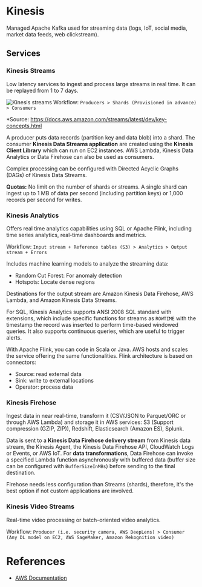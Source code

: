 # Kinesis

Managed Apache Kafka used for streaming data (logs, IoT, social media, market data feeds, web clickstream).

## Services

### Kinesis Streams 
Low latency services to ingest and process large streams in real time. It can be replayed from 1 to 7 days.

![Kinesis streams](https://docs.aws.amazon.com/streams/latest/dev/images/architecture.png)
Workflow: `Producers > Shards (Provisioned in advance) > Consumers`

*Source: https://docs.aws.amazon.com/streams/latest/dev/key-concepts.html

A producer puts data records (partition key and data blob) into a shard. The consumer **Kinesis Data Streams application** are created using the **Kinesis Client Library** which can run on EC2 instances.  AWS Lambda, Kinesis Data Analytics or Data Firehose can also be used as consumers.

Complex processing can be configured with Directed Acyclic Graphs (DAGs) of Kinesis Data Streams.

**Quotas:** No limit on the number of shards or streams. A single shard can ingest up to 1 MB of data per second (including partition keys) or 1,000 records per second for writes. 


### Kinesis Analytics

Offers real time analytics capabilities using SQL or Apache Flink, including time series analytics, real-time dashboards and metrics.

Workflow: `Input stream + Reference tables (S3) > Analytics > Output stream + Errors`

Includes machine learning models to analyze the streaming data:
- Random Cut Forest: For anomaly detection
- Hotspots: Locate dense regions

Destinations for the output stream are Amazon Kinesis Data Firehose, AWS Lambda, and Amazon Kinesis Data Streams.

For SQL, Kinesis Analytics supports ANSI 2008 SQL standard with extensions, which include specific functions for streams as `ROWTIME` with the timestamp the record was inserted to perform time-based windowed queries. It also supports continuous queries, which are useful to trigger alerts. 

With Apache Flink, you can code in Scala or Java. AWS hosts and scales the service offering the same functionalities. Flink architecture is based on connectors: 
- Source: read external data
- Sink: write to external locations
- Operator: process data


### Kinesis Firehose

Ingest data in near real-time, transform  it (CSV/JSON to Parquet/ORC or through AWS Lambda) and storage it in AWS services: S3 (Support compression (GZIP, ZIP)), Redshift, Elasticsearch (Amazon ES), Splunk.

Data is sent to a **Kinesis Data Firehose delivery stream** from Kinesis data stream, the Kinesis Agent, the Kinesis Data Firehose API, CloudWatch Logs or Events, or AWS IoT.
For **data transformations**, Data Firehose can invoke a specified Lambda function asynchronously with buffered data (buffer size can be configured with `BufferSizeInMBs`) before sending to the final destination.

Firehose needs less configuration than Streams (shards), therefore, it's the best option if not custom applications are involved.


### Kinesis Video Streams

Real-time video processing or batch-oriented video analytics.

Workflow: `Producer (i.e. security camera, AWS DeepLens) > Consumer (Any DL model on EC2, AWS SageMaker, Amazon Rekognition video)`


# References

- [AWS Documentation](https://docs.aws.amazon.com/index.html)
